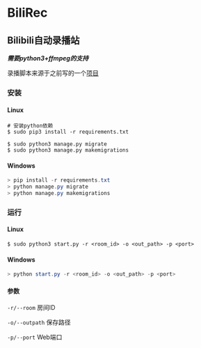 # BiliRec

## Bilibili自动录播站

***需要python3+ffmpeg的支持***

录播脚本来源于之前写的一个[项目](https://github.com/dreammer12138/DDMonitor)

### 安装

#### Linux

```shell
# 安装python依赖
$ sudo pip3 install -r requirements.txt

$ sudo python3 manage.py migrate
$ sudo python3 manage.py makemigrations
```

#### Windows

```powershell
> pip install -r requirements.txt
> python manage.py migrate
> python manage.py makemigrations
```

### 运行

#### Linux

```shell
$ sudo python3 start.py -r <room_id> -o <out_path> -p <port>
```

#### Windows

```powershell
> python start.py -r <room_id> -o <out_path> -p <port>
```

#### 参数

`-r/--room` 房间ID

`-o/--outpath` 保存路径

`-p/--port` Web端口
